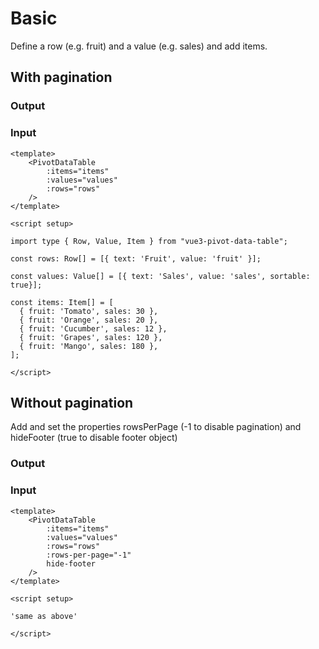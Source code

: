 <script setup lang="ts">
import PivotDataTable from '@/src/components/PivotDataTable.vue'
import { Value, Row, Item } from '@/types/main.d.ts';

const rows: Row[] = [{ text: 'Fruit', value: 'fruit' }];

const values: Value[] = [{ text: 'Sales', value: 'sales', sortable: true, prefix: '$' }];

const items: Item[] = [
  { fruit: 'Tomato', sales: 30 },
  { fruit: 'Orange', sales: 20 },
  { fruit: 'Cucumber', sales: 12 },
  { fruit: 'Grapes', sales: 120 },
  { fruit: 'Mango', sales: 180 },
];
</script>


# Basic

Define a row (e.g. fruit) and a value (e.g. sales) and add items.

## With pagination

### Output

<PivotDataTable :items="items" :values="values" :rows="rows" />

### Input

```vue
<template>
    <PivotDataTable 
        :items="items" 
        :values="values" 
        :rows="rows" 
    />
</template>

<script setup>

import type { Row, Value, Item } from "vue3-pivot-data-table";

const rows: Row[] = [{ text: 'Fruit', value: 'fruit' }];

const values: Value[] = [{ text: 'Sales', value: 'sales', sortable: true}];

const items: Item[] = [
  { fruit: 'Tomato', sales: 30 },
  { fruit: 'Orange', sales: 20 },
  { fruit: 'Cucumber', sales: 12 },
  { fruit: 'Grapes', sales: 120 },
  { fruit: 'Mango', sales: 180 },
];

</script>
```

## Without pagination

Add and set the properties rowsPerPage (-1 to disable pagination) and hideFooter (true to disable footer object)

### Output

<PivotDataTable :items="items" :values="values" :rows="rows" :rows-per-page="-1" hide-footer />

### Input

```vue{6,7}
<template>
    <PivotDataTable 
        :items="items" 
        :values="values" 
        :rows="rows"
        :rows-per-page="-1" 
        hide-footer
    />
</template>

<script setup>

'same as above'

</script>

```


